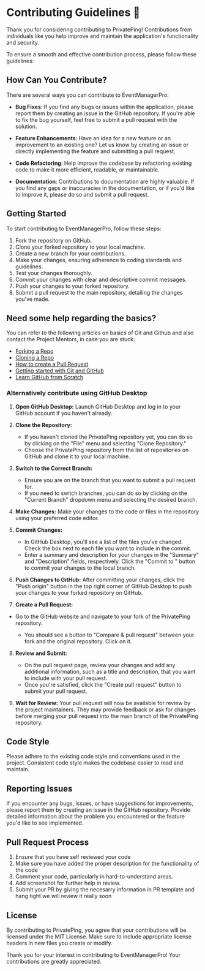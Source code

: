 # Contributing Guidelines 🤝

Thank you for considering contributing to PrivatePing! Contributions from individuals like you help improve and maintain the application's functionality and security.

To ensure a smooth and effective contribution process, please follow these guidelines:

## How Can You Contribute?

There are several ways you can contribute to EventManagerPro:

- **Bug Fixes**: If you find any bugs or issues within the application, please report them by creating an issue in the GitHub repository. If you're able to fix the bug yourself, feel free to submit a pull request with the solution.
  
- **Feature Enhancements**: Have an idea for a new feature or an improvement to an existing one? Let us know by creating an issue or directly implementing the feature and submitting a pull request.

- **Code Refactoring**: Help improve the codebase by refactoring existing code to make it more efficient, readable, or maintainable.

- **Documentation**: Contributions to documentation are highly valuable. If you find any gaps or inaccuracies in the documentation, or if you'd like to improve it, please do so and submit a pull request.

## Getting Started

To start contributing to EventManagerPro, follow these steps:

1. Fork the repository on GitHub.
2. Clone your forked repository to your local machine.
3. Create a new branch for your contributions.
4. Make your changes, ensuring adherence to coding standards and guidelines.
5. Test your changes thoroughly.
6. Commit your changes with clear and descriptive commit messages.
7. Push your changes to your forked repository.
8. Submit a pull request to the main repository, detailing the changes you've made.

## **Need some help regarding the basics?**

You can refer to the following articles on basics of Git and Github and also contact the Project Mentors,
in case you are stuck:

- [Forking a Repo](https://help.github.com/en/github/getting-started-with-github/fork-a-repo)
- [Cloning a Repo](https://help.github.com/en/desktop/contributing-to-projects/creating-an-issue-or-pull-request)
- [How to create a Pull Request](https://opensource.com/article/19/7/create-pull-request-github)
- [Getting started with Git and GitHub](https://towardsdatascience.com/getting-started-with-git-and-github-6fcd0f2d4ac6)
- [Learn GitHub from Scratch](https://docs.github.com/en/get-started/start-your-journey/git-and-github-learning-resources)

### Alternatively contribute using GitHub Desktop

1. **Open GitHub Desktop:**
   Launch GitHub Desktop and log in to your GitHub account if you haven't already.

2. **Clone the Repository:**
   - If you haven't cloned the PrivatePing repository yet, you can do so by clicking on the "File" menu and selecting "Clone Repository."
   - Choose the PrivatePing repository from the list of repositories on GitHub and clone it to your local machine.

3. **Switch to the Correct Branch:**
   - Ensure you are on the branch that you want to submit a pull request for.
   - If you need to switch branches, you can do so by clicking on the "Current Branch" dropdown menu and selecting the desired branch.

4. **Make Changes:**
   Make your changes to the code or files in the repository using your preferred code editor.

5. **Commit Changes:**
   - In GitHub Desktop, you'll see a list of the files you've changed. Check the box next to each file you want to include in the commit.
   - Enter a summary and description for your changes in the "Summary" and "Description" fields, respectively. Click the "Commit to <branch-name>" button to commit your changes to the local branch.

6. **Push Changes to GitHub:**
   After committing your changes, click the "Push origin" button in the top right corner of GitHub Desktop to push your changes to your forked repository on GitHub.

7. **Create a Pull Request:**

- Go to the GitHub website and navigate to your fork of the PrivatePing repository.

  - You should see a button to "Compare & pull request" between your fork and the original repository. Click on it.

8. **Review and Submit:**
   - On the pull request page, review your changes and add any additional information, such as a title and description, that you want to include with your pull request.
   - Once you're satisfied, click the "Create pull request" button to submit your pull request.

9. **Wait for Review:**
    Your pull request will now be available for review by the project maintainers. They may provide feedback or ask for changes before merging your pull request into the main branch of the PrivatePing repository.

## Code Style

Please adhere to the existing code style and conventions used in the project. Consistent code style makes the codebase easier to read and maintain.

## Reporting Issues

If you encounter any bugs, issues, or have suggestions for improvements, please report them by creating an issue in the GitHub repository. Provide detailed information about the problem you encountered or the feature you'd like to see implemented.

## **Pull Request Process**

1. Ensure that you have self reviewed your code
2. Make sure you have added the proper description for the functionality of the code
3. Comment your code, particularly in hard-to-understand areas.
4. Add screenshot for further help in review.
5. Submit your PR by giving the necesarry information in PR template and hang tight we will review it really soon 

## License

By contributing to PrivatePing, you agree that your contributions will be licensed under the MIT License. Make sure to include appropriate license headers in new files you create or modify.

Thank you for your interest in contributing to EventManagerPro! Your contributions are greatly appreciated.
